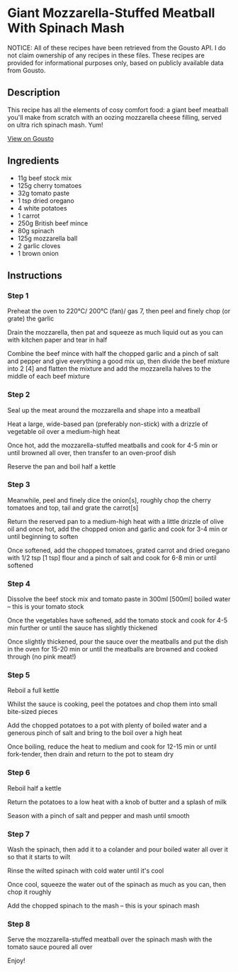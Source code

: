 # Giant Mozzarella-Stuffed Meatball With Spinach Mash

NOTICE: All of these recipes have been retrieved from the Gousto API. I do not claim ownership of any recipes in these files. These recipes are provided for informational purposes only, based on publicly available data from Gousto.

## Description

This recipe has all the elements of cosy comfort food: a giant beef meatball you'll make from scratch with an oozing mozzarella cheese filling, served on ultra rich spinach mash. Yum!

[View on Gousto](https://www.gousto.co.uk/recipes/cookbook/giant-mozzarella-stuffed-meatball-with-spinach-mash)

## Ingredients

- 11g beef stock mix
- 125g cherry tomatoes
- 32g tomato paste
- 1 tsp dried oregano 
- 4 white potatoes
- 1 carrot
- 250g British beef mince
- 80g spinach
- 125g mozzarella ball
- 2 garlic cloves
- 1 brown onion

## Instructions


### Step 1

Preheat the oven to 220°C/ 200°C (fan)/ gas 7, then peel and finely chop (or grate) the garlic

Drain the mozzarella, then pat and squeeze as much liquid out as you can with kitchen paper and tear in half

Combine the beef mince with half the chopped garlic and a pinch of salt and pepper and give everything a good mix up, then divide the beef mixture into 2<span class="text-danger"> [4]</span> and flatten the mixture and add the mozzarella halves to the middle of each beef mixture


### Step 2

Seal up the meat around the mozzarella and shape into a meatball

Heat a large, wide-based pan (preferably non-stick) with a drizzle of vegetable oil over a medium-high heat

Once hot, add the mozzarella-stuffed meatballs and cook for 4-5 min or until browned all over, then transfer to an oven-proof dish

Reserve the pan and boil half a kettle


### Step 3

Meanwhile, peel and finely dice the onion<span class="text-danger">[s]</span>, roughly chop the cherry tomatoes and top, tail and grate the carrot<span class="text-danger">[s]</span>

Return the reserved pan to a medium-high heat with a little drizzle of olive oil and once hot, add the chopped onion and garlic and cook for 3-4 min or until beginning to soften

Once softened, add the chopped tomatoes, grated carrot and dried oregano with 1/2 tsp <span class="text-danger">[1 tsp] </span>flour and a pinch of salt and cook for 6-8 min or until softened


### Step 4

Dissolve the beef stock mix and tomato paste in 300ml<span class="text-danger"> [500ml]</span> boiled water – this is your tomato stock

Once the vegetables have softened, add the tomato stock and cook for 4-5 min further or until the sauce has slightly thickened

Once slightly thickened, pour the sauce over the meatballs and put the dish in the oven for 15-20 min<span class="text-danger"> </span>or until the meatballs are browned and cooked through (no pink meat!)


### Step 5

Reboil a full kettle

Whilst the sauce is cooking, peel the potatoes and chop them into small bite-sized pieces

Add the chopped potatoes to a pot with plenty of boiled water and a generous pinch of salt and bring to the boil over a high heat

Once boiling, reduce the heat to medium and cook for 12-15 min or until fork-tender, then drain and return to the pot to steam dry


### Step 6

Reboil half a kettle

Return the potatoes to a low heat with a knob of butter and a splash of milk

Season with a pinch of salt and pepper and mash until smooth


### Step 7

Wash the spinach, then add it to a colander and pour boiled water all over it so that it starts to wilt

Rinse the wilted spinach with cold water until it's cool

Once cool, squeeze the water out of the spinach as much as you can, then chop it roughly

Add the chopped spinach to the mash – this is your spinach mash

### Step 8

Serve the mozzarella-stuffed meatball over the spinach mash with the tomato sauce poured all over

Enjoy!

